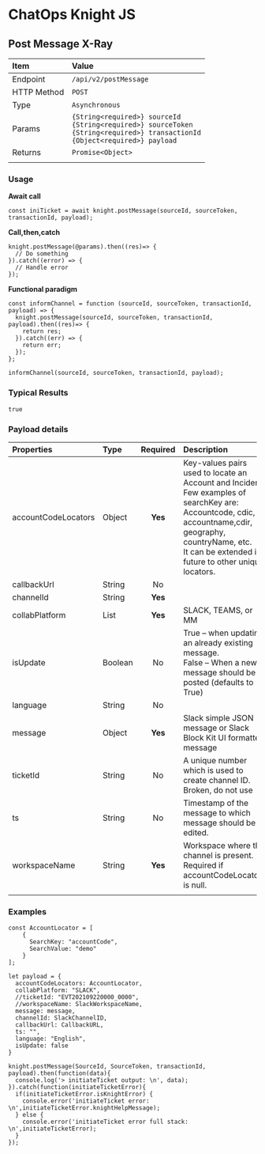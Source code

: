 # ChatOps Knight JS

## Post Message X-Ray

| **Item** | **Value** |
|:-----------------------|:-----------------------|
| Endpoint | `/api/v2/postMessage` |
| HTTP Method | `POST` |
| Type | `Asynchronous` |
| Params | `{String<required>} sourceId`<br>`{String<required>} sourceToken`<br> `{String<required>} transactionId`<br>`{Object<required>} payload` |
| Returns | `Promise<Object>` |
|  |  |

### Usage

**Await call**
```
const iniTicket = await knight.postMessage(sourceId, sourceToken, transactionId, payload);
```

**Call,then,catch**

```
knight.postMessage(@params).then((res)=> {
  // Do something
}).catch((error) => {
  // Handle error
});
```

**Functional paradigm**

```
const informChannel = function (sourceId, sourceToken, transactionId, payload) => {
  knight.postMessage(sourceId, sourceToken, transactionId, payload).then((res)=> {
    return res;
  }).catch((err) => {
    return err;
  });
};

informChannel(sourceId, sourceToken, transactionId, payload);
```

### Typical Results

```
true
```

### Payload details

| **Properties** | **Type** | **Required** | **Description** |
|:---------------|:---------|:---------:|:----------------------------|
| accountCodeLocators | Object | **Yes** | Key-values pairs used to locate an Account and Incident.<br> Few examples of searchKey are: Accountcode, cdic, accountname,cdir, geography, countryName, etc.<br> It can be extended in future to other unique locators. |
| callbackUrl | String | No |   |
| channelId | String | **Yes** |  |
| collabPlatform | List | **Yes** | SLACK, TEAMS, or MM |
| isUpdate | Boolean | No | True – when updating an already existing message.<br> False – When a new message should be posted (defaults to True) |
| language | String | No |  |
| message | Object | **Yes** | Slack simple JSON message or Slack Block Kit UI formatted message |
| ticketId | String | No | A unique number which is used to create channel ID. Broken, do not use |
| ts | String | No | Timestamp of the message to which message should be edited. |
| workspaceName | String | **Yes** | Workspace where the channel is present. Required if accountCodeLocators is null.  |
|  |  |  |  |


### Examples

```
const AccountLocator = [
    {
      SearchKey: "accountCode",
      SearchValue: "demo"
    }
];

let payload = {
  accountCodeLocators: AccountLocator,
  collabPlatform: "SLACK",
  //ticketId: "EVT202109220000_0000",
  //workspaceName: SlackWorkspaceName,
  message: message,
  channelId: SlackChannelID,
  callbackUrl: CallbackURL,
  ts: "",
  language: "English",
  isUpdate: false
}

knight.postMessage(SourceId, SourceToken, transactionId, payload).then(function(data){
  console.log('> initiateTicket output: \n', data);
}).catch(function(initiateTicketError){
  if(initiateTicketError.isKnightError) {
    console.error('initiateTicket error: \n',initiateTicketError.knightHelpMessage);
  } else {
    console.error('initiateTicket error full stack: \n',initiateTicketError);
  }
});
```
